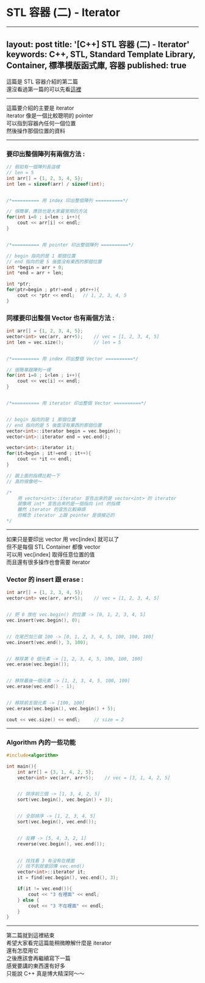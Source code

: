 # STL 容器 (二) - Iterator


---
layout: post
title: '[C++] STL 容器 (二) - Iterator'
keywords: C++, STL, Standard Template Library, Container, 標準模版函式庫, 容器
published: true
---

這篇是 STL 容器介紹的第二篇<br>
還沒看過第一篇的可以先看[這裡](../STL1)

---

這篇要介紹的主要是 iterator<br>
iterator 像是一個比較聰明的 pointer<br>
可以指到容器內任何一個位置<br>
然後操作那個位置的資料<br>

---

### 要印出整個陣列有兩個方法 :
```c++
// 假如有一個陣列長這樣
// len = 5
int arr[] = {1, 2, 3, 4, 5};
int len = sizeof(arr) / sizeof(int);


/*========== 用 index 印出整個陣列 ==========*/

// 很簡單，應該也是大家最常用的方法
for(int i=0 ; i<len ; i++){
    cout << arr[i] << endl;
}


/*========== 用 pointer 印出整個陣列 ==========*/

// begin 指向的是 1 那個位置
// end 指向的是 5 後面沒有東西的那個位置
int *begin = arr + 0;
int *end = arr + len;

int *ptr;
for(ptr=begin ; ptr!=end ; ptr++){
    cout << *ptr << endl;   // 1, 2, 3, 4, 5
}
```

### 同樣要印出整個 Vector 也有兩個方法 :
```c++
int arr[] = {1, 2, 3, 4, 5};
vector<int> vec(arr, arr+5);    // vec = [1, 2, 3, 4, 5]
int len = vec.size();           // len = 5


/*========== 用 index 印出整個 Vector ==========*/

// 很簡單跟陣列一樣
for(int i=0 ; i<len ; i++){
    cout << vec[i] << endl;
}


/*========== 用 iterator 印出整個 Vector ==========*/


// begin 指向的是 1 那個位置
// end 指向的是 5 後面沒有東西的那個位置
vector<int>::iterator begin = vec.begin();
vector<int>::iterator end = vec.end();

vector<int>::iterator it;
for(it=begin ; it!=end ; it++){
    cout << *it << endl;
}

// 跟上面的指標比較一下
// 真的很像吧～
```

```c++
/*
    用 vector<int>::iterator 宣告出來的是 vector<int> 的 iterator
    就像用 int* 宣告出來的是一個指向 int 的指標
    雖然 iterator 的宣告比較麻煩
    但概念 iterator 上跟 pointer 是很接近的
*/
```

---

如果只是要印出 vector 用 vec[index] 就可以了<br>
但不是每個 STL Container 都像 vector<br>
可以用 vec[index] 取得任意位置的值<br>
而且還有很多操作也會需要 iterator<br>

### Vector 的 insert 跟 erase :

```c++
int arr[] = {1, 2, 3, 4, 5};
vector<int> vec(arr, arr+5);    // vec = [1, 2, 3, 4, 5]


// 把 0 放在 vec.begin() 的位置 -> [0, 1, 2, 3, 4, 5]
vec.insert(vec.begin(), 0);


// 在尾巴加三個 100 -> [0, 1, 2, 3, 4, 5, 100, 100, 100]
vec.insert(vec.end(), 3, 100);


// 移除第 0 個元素 -> [1, 2, 3, 4, 5, 100, 100, 100]
vec.erase(vec.begin());


// 移除最後一個元素 -> [1, 2, 3, 4, 5, 100, 100]
vec.erase(vec.end() - 1);


// 移除前五個元素 -> [100, 100]
vec.erase(vec.begin(), vec.begin() + 5);

cout << vec.size() << endl;     // size = 2
```

---

### Algorithm 內的一些功能

```c++
#include<algorithm>

int main(){
    int arr[] = {3, 1, 4, 2, 5};
    vector<int> vec(arr, arr+5);    // vec = [3, 1, 4, 2, 5]


    // 排序前三個 -> [1, 3, 4, 2, 5]
    sort(vec.begin(), vec.begin() + 3);


    // 全部排序 -> [1, 2, 3, 4, 5]
    sort(vec.begin(), vec.end());


    // 反轉 -> [5, 4, 3, 2, 1]
    reverse(vec.begin(), vec.end());

    
    // 找找看 3 有沒有在裡面
    // 找不到就會回傳 vec.end()
    vector<int>::iterator it;
    it = find(vec.begin(), vec.end(), 3);

    if(it != vec.end()){
        cout << "3 在裡面" << endl;
    } else {
        cout << "3 不在裡面" << endl;
    }
}
```

---

第二篇就到這裡結束<br>
希望大家看完這篇能稍微瞭解什麼是 iterator<br>
還有怎麼用它<br>
之後應該會再繼續寫下一篇<br>
感覺要講的東西還有好多<br>
只能說 C++ 真是博大精深阿～～<br>
